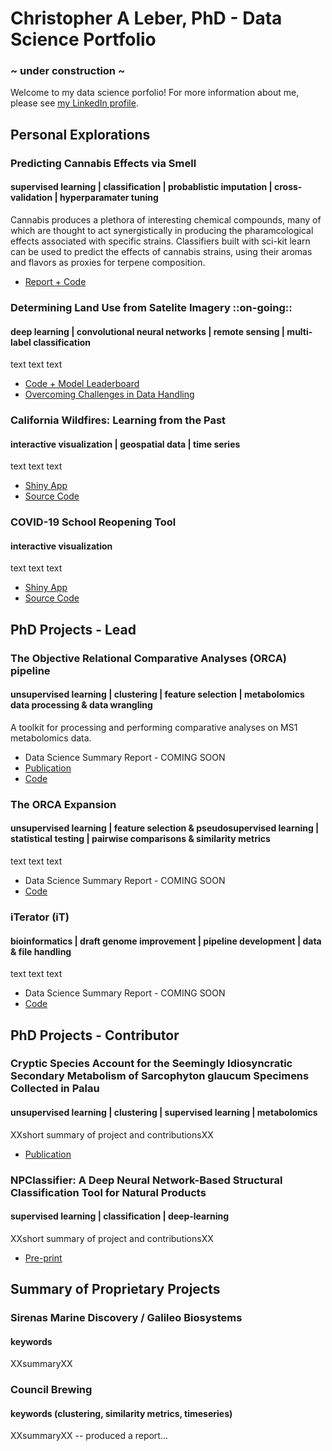 # Christopher A Leber, PhD - Data Science Portfolio
### ~ under construction ~
Welcome to my data science porfolio! For more information about me, please see [my LinkedIn profile](https://www.linkedin.com/in/christopheraleber/ "Christopher A Leber's LinkedIn profile").

## Personal Explorations

### Predicting Cannabis Effects via Smell
#### supervised learning | classification | probablistic imputation | cross-validation | hyperparamater tuning 
Cannabis produces a plethora of interesting chemical compounds, many of which are thought to act synergistically in producing the pharamcological effects associated with specific strains. Classifiers built with sci-kit learn can be used to predict the effects of cannabis strains, using their aromas and flavors as proxies for terpene composition.

- [Report + Code](https://github.com/c-leber/Predicting-Cannabis-Effects-via-Smell/blob/main/Code_and_Report.ipynb)

### Determining Land Use from Satelite Imagery ::on-going::
#### deep learning | convolutional neural networks | remote sensing | multi-label classification
text text text

- [Code + Model Leaderboard]()
- [Overcoming Challenges in Data Handling]()

### California Wildfires: Learning from the Past
#### interactive visualization | geospatial data | time series 
text text text

- [Shiny App](https://c-leber.shinyapps.io/ca_wildfire_viz)
- [Source Code]()

### COVID-19 School Reopening Tool
#### interactive visualization 
text text text

- [Shiny App](https://c-leber.shinyapps.io/covid19_school_reopening)
- [Source Code]()

## PhD Projects - Lead

### The Objective Relational Comparative Analyses (ORCA) pipeline
#### unsupervised learning | clustering | feature selection | metabolomics data processing & data wrangling
A toolkit for processing and performing comparative analyses on MS1 metabolomics data.

- Data Science Summary Report - COMING SOON
- [Publication](https://pubmed.ncbi.nlm.nih.gov/33066480/ "Leber et al 2020")
- [Code](https://github.com/c-leber/ORCA "ORCA repo")

### The ORCA Expansion
#### unsupervised learning | feature selection & pseudosupervised learning | statistical testing | pairwise comparisons & similarity metrics
text text text

- Data Science Summary Report - COMING SOON
- [Code](https://github.com/c-leber/ORCA/tree/Mb_MS_expansion "ORCA repo - Expansion")

### iTerator (iT)
#### bioinformatics | draft genome improvement | pipeline development | data & file handling
text text text

- Data Science Summary Report - COMING SOON
- [Code](https://github.com/c-leber/iTerator "iTerator repo")


## PhD Projects - Contributor

### Cryptic Species Account for the Seemingly Idiosyncratic Secondary Metabolism of Sarcophyton glaucum Specimens Collected in Palau
#### unsupervised learning | clustering | supervised learning | metabolomics
XXshort summary of project and contributionsXX

- [Publication](https://pubs.acs.org/doi/abs/10.1021/acs.jnatprod.9b01128?casa_token=K7cL2DPrIvwAAAAA:6qoozeZLoiMZZUiN04AOhPmMeIbN6hpfO4yallyBXKuAsdRB9bmwydqFGjRhcznkWnMnqFEvESvEvyw "Cryptic Species Account for the Seemingly Idiosyncratic Secondary Metabolism of Sarcophyton glaucum Specimens Collected in Palau")

### NPClassifier: A Deep Neural Network-Based Structural Classification Tool for Natural Products
#### supervised learning | classification | deep-learning
XXshort summary of project and contributionsXX

- [Pre-print](https://chemrxiv.org/articles/preprint/NPClassifier_A_Deep_Neural_Network-Based_Structural_Classification_Tool_for_Natural_Products/12885494/1 "NPClassifier: A Deep Neural Network-Based Structural Classification Tool for Natural Products")

## Summary of Proprietary Projects

### Sirenas Marine Discovery / Galileo Biosystems
#### keywords
XXsummaryXX

### Council Brewing
#### keywords (clustering, similarity metrics, timeseries)
XXsummaryXX -- produced a report...
